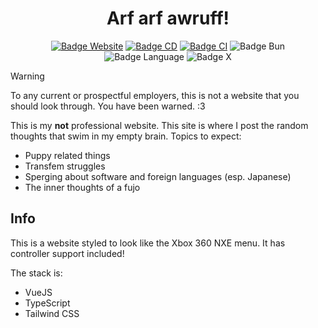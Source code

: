 <div align = center>

# Arf arf awruff!

[![Badge Website]][Live Site]
[![Badge CD]][CD]
[![Badge CI]][CI]
![Badge Bun]
![Badge Language]
![Badge X]

</div>

> [!WARNING]
> To any current or prospectful employers, this is not a website that you should look through.
> You have been warned. :3

This is my **not** professional website. This site is where I post the random thoughts that swim in my empty brain. Topics to expect:

- Puppy related things
- Transfem struggles
- Sperging about software and foreign languages (esp. Japanese)
- The inner thoughts of a fujo

## Info

This is a website styled to look like the Xbox 360 NXE menu. It has controller support included!

The stack is:

- VueJS
- TypeScript
- Tailwind CSS

<!--------------------------------------------------------------------------------------------------------------------->

[CD]: https://github.com/dotunwrap/fujo.gay/actions/workflows/cd.yml
[CI]: https://github.com/dotunwrap/fujo.gay/actions/workflows/ci.yml
[Info]: #info
[Live Site]: https://fujo.gay

<!--------------------------------------------------{ Badges }--------------------------------------------------------->

[Badge Website]: https://img.shields.io/website?url=https%3A%2F%2Ffujo.gay&label=fujo.gay
[Badge CD]: https://github.com/dotunwrap/fujo.gay/actions/workflows/cd.yml/badge.svg
[Badge CI]: https://github.com/dotunwrap/fujo.gay/actions/workflows/ci.yml/badge.svg
[Badge Language]: https://img.shields.io/github/languages/top/dotunwrap/fujo.gay
[Badge X]: https://img.shields.io/twitter/follow/dotunwrap
[Badge Bun]: https://img.shields.io/badge/Built_with-Bun-fbf0df?logo=bun&labelColor=212121
